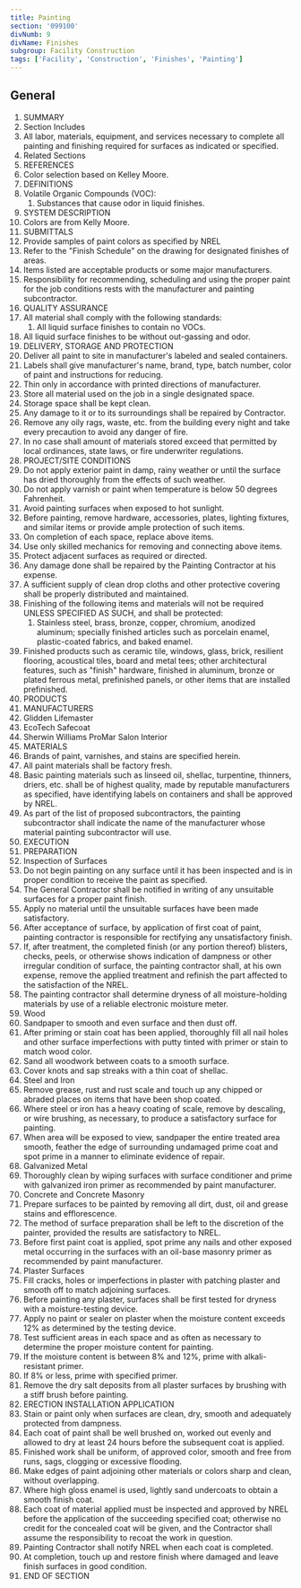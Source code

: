 ```yaml
---
title: Painting
section: '099100'
divNumb: 9
divName: Finishes
subgroup: Facility Construction
tags: ['Facility', 'Construction', 'Finishes', 'Painting']
---
```



## General

   1. SUMMARY
   1. Section Includes
   1. All labor, materials, equipment, and services necessary to complete all painting and finishing required for surfaces as indicated or specified.
   1. Related Sections
   1. REFERENCES
   1. Color selection based on Kelley Moore.
   1. DEFINITIONS
   1. Volatile Organic Compounds (VOC):
      1. Substances that cause odor in liquid finishes.
   1. SYSTEM DESCRIPTION
   1. Colors are from Kelly Moore.
   1. SUBMITTALS
   1. Provide samples of paint colors as specified by NREL
   1. Refer to the "Finish Schedule" on the drawing for designated finishes of areas.
   1. Items listed are acceptable products or some major manufacturers.
   1. Responsibility for recommending, scheduling and using the proper paint for the job conditions rests with the manufacturer and painting subcontractor.
   1. QUALITY ASSURANCE
   1. All material shall comply with the following standards:
      1. All liquid surface finishes to contain no VOCs.
   1. All liquid surface finishes to be without out-gassing and odor.
   1. DELIVERY, STORAGE AND PROTECTION
   1. Deliver all paint to site in manufacturer's labeled and sealed containers.
   1. Labels shall give manufacturer's name, brand, type, batch number, color of paint and instructions for reducing.
   1. Thin only in accordance with printed directions of manufacturer.
   1. Store all material used on the job in a single designated space.
   1. Storage space shall be kept clean.
   1. Any damage to it or to its surroundings shall be repaired by Contractor.
   1. Remove any oily rags, waste, etc. from the building every night and take every precaution to avoid any danger of fire.
   1. In no case shall amount of materials stored exceed that permitted by local ordinances, state laws, or fire underwriter regulations.
   1. PROJECT/SITE CONDITIONS
   1. Do not apply exterior paint in damp, rainy weather or until the surface has dried thoroughly from the effects of such weather.
   1. Do not apply varnish or paint when temperature is below 50 degrees Fahrenheit.
   1. Avoid painting surfaces when exposed to hot sunlight.
   1. Before painting, remove hardware, accessories, plates, lighting fixtures, and similar items or provide ample protection of such items.
   1. On completion of each space, replace above items.
   1. Use only skilled mechanics for removing and connecting above items.
   1. Protect adjacent surfaces as required or directed.
   1. Any damage done shall be repaired by the Painting Contractor at his expense.
   1. A sufficient supply of clean drop cloths and other protective covering shall be properly distributed and maintained.
   1. Finishing of the following items and materials will not be required UNLESS SPECIFIED AS SUCH, and shall be protected:
      1. Stainless steel, brass, bronze, copper, chromium, anodized aluminum; specially finished articles such as porcelain enamel, plastic-coated fabrics, and baked enamel.
   1. Finished products such as ceramic tile, windows, glass, brick, resilient flooring, acoustical tiles, board and metal tees; other architectural features, such as "finish" hardware, finished in aluminum, bronze or plated ferrous metal, prefinished panels, or other items that are installed prefinished.
   1. PRODUCTS
   1. MANUFACTURERS
   1. Glidden Lifemaster
   1. EcoTech Safecoat
   1. Sherwin Williams ProMar Salon Interior
   1. MATERIALS
   1. Brands of paint, varnishes, and stains are specified herein.
   1. All paint materials shall be factory fresh.
   1. Basic painting materials such as linseed oil, shellac, turpentine, thinners, driers, etc. shall be of highest quality, made by reputable manufacturers as specified, have identifying labels on containers and shall be approved by NREL.
   1. As part of the list of proposed subcontractors, the painting subcontractor shall indicate the name of the manufacturer whose material painting subcontractor will use.
   1. EXECUTION
   1. PREPARATION
   1. Inspection of Surfaces
   1. Do not begin painting on any surface until it has been inspected and is in proper condition to receive the paint as specified.
   1. The General Contractor shall be notified in writing of any unsuitable surfaces for a proper paint finish.
   1. Apply no material until the unsuitable surfaces have been made satisfactory.
   1. After acceptance of surface, by application of first coat of paint, painting contractor is responsible for rectifying any unsatisfactory finish.
   1. If, after treatment, the completed finish (or any portion thereof) blisters, checks, peels, or otherwise shows indication of dampness or other irregular condition of surface, the painting contractor shall, at his own expense, remove the applied treatment and refinish the part affected to the satisfaction of the NREL.
   1. The painting contractor shall determine dryness of all moisture-holding materials by use of a reliable electronic moisture meter.
   1. Wood
   1. Sandpaper to smooth and even surface and then dust off.
   1. After priming or stain coat has been applied, thoroughly fill all nail holes and other surface imperfections with putty tinted with primer or stain to match wood color.
   1. Sand all woodwork between coats to a smooth surface.
   1. Cover knots and sap streaks with a thin coat of shellac.
   1. Steel and Iron
   1. Remove grease, rust and rust scale and touch up any chipped or abraded places on items that have been shop coated.
   1. Where steel or iron has a heavy coating of scale, remove by descaling, or wire brushing, as necessary, to produce a satisfactory surface for painting.
   1. When area will be exposed to view, sandpaper the entire treated area smooth, feather the edge of surrounding undamaged prime coat and spot prime in a manner to eliminate evidence of repair.
   1. Galvanized Metal
   1. Thoroughly clean by wiping surfaces with surface conditioner and prime with galvanized iron primer as recommended by paint manufacturer.
   1. Concrete and Concrete Masonry
   1. Prepare surfaces to be painted by removing all dirt, dust, oil and grease stains and efflorescence.
   1. The method of surface preparation shall be left to the discretion of the painter, provided the results are satisfactory to NREL.
   1. Before first paint coat is applied, spot prime any nails and other exposed metal occurring in the surfaces with an oil-base masonry primer as recommended by paint manufacturer.
   1. Plaster Surfaces
   1. Fill cracks, holes or imperfections in plaster with patching plaster and smooth off to match adjoining surfaces.
   1. Before painting any plaster, surfaces shall be first tested for dryness with a moisture-testing device.
   1. Apply no paint or sealer on plaster when the moisture content exceeds 12% as determined by the testing device.
   1. Test sufficient areas in each space and as often as necessary to determine the proper moisture content for painting.
   1. If the moisture content is between 8% and 12%, prime with alkali-resistant primer.
   1. If 8% or less, prime with specified primer.
   1. Remove the dry salt deposits from all plaster surfaces by brushing with a stiff brush before painting.
   1. ERECTION INSTALLATION APPLICATION
   1. Stain or paint only when surfaces are clean, dry, smooth and adequately protected from dampness.
   1. Each coat of paint shall be well brushed on, worked out evenly and allowed to dry at least 24 hours before the subsequent coat is applied.
   1. Finished work shall be uniform, of approved color, smooth and free from runs, sags, clogging or excessive flooding.
   1. Make edges of paint adjoining other materials or colors sharp and clean, without overlapping.
   1. Where high gloss enamel is used, lightly sand undercoats to obtain a smooth finish coat.
   1. Each coat of material applied must be inspected and approved by NREL before the application of the succeeding specified coat; otherwise no credit for the concealed coat will be given, and the Contractor shall assume the responsibility to recoat the work in question.
   1. Painting Contractor shall notify NREL when each coat is completed.
   1. At completion, touch up and restore finish where damaged and leave finish surfaces in good condition.
1. END OF SECTION

